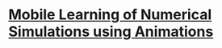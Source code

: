 # <a href="https://github.com/babangidazachariah/Mobile-Learning-of-Numerical-Simulations-using-Animations/blob/main/L_12491_3.7903.pdf">Mobile Learning of Numerical Simulations using Animations</a>
